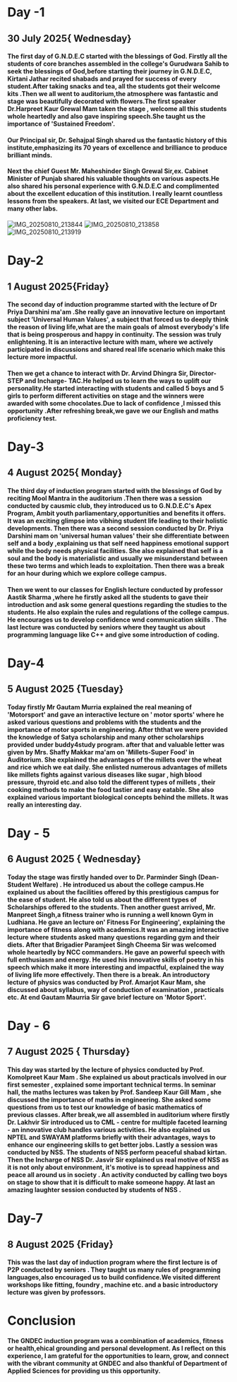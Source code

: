 # Day -1
## 30 July 2025{ Wednesday}
#### The first day of G.N.D.E.C started with the blessings of God. Firstly all the students of core branches assembled in the college's Gurudwara Sahib to seek the blessings of God,before starting their journey in G.N.D.E.C, Kirtani Jathar recited shabads and prayed for success of every student.After taking snacks and tea, all the students got their welcome kits .Then we all went to auditorium,the atmosphere was fantastic and stage was beautifully decorated with flowers.The first speaker Dr.Harpreet Kaur Grewal Mam taken the stage , welcome all this students  whole heartedly and also gave inspiring speech.She taught us the importance of 'Sustained Freedom'.
#### Our Principal sir, Dr. Sehajpal Singh shared us the fantastic history of this institute,emphasizing its 70 years of excellence and brilliance to produce brilliant minds.
#### Next the chief Guest Mr. Maheshinder Singh Grewal Sir,ex. Cabinet Minister of Punjab shared his valuable thoughts on various aspects.He  also shared his personal experience with G.N.D.E.C and complimented about the excellent education of this institution. I really learnt countless lessons from the speakers. At last, we visited our ECE Department and many other labs.
![IMG_20250810_213844](https://github.com/user-attachments/assets/ef47fd40-b8bb-4b2d-bd19-cbfbfd5247cf)
![IMG_20250810_213858](https://github.com/user-attachments/assets/cc734b20-8534-4bec-a413-4dea9dcf4b98)
![IMG_20250810_213919](https://github.com/user-attachments/assets/aa743c67-82f9-4839-9f79-9e825ab8bbf2)

# Day-2
## 1 August 2025{Friday}
#### The second day of induction programme started with the lecture of Dr Priya Darshini ma'am .She really gave an innovative lecture on important subject ’Universal Human Values', a subject that forced us to deeply think the reason of living life,what are the main goals of almost everybody's life that is being prosperous and happy in continuity. The session was truly enlightening. It is an interactive lecture with mam, where we actively participated in discussions and shared real life scenario which make this lecture more impactful.
#### Then we get a chance to interact with Dr. Arvind Dhingra Sir, Director-STEP and Incharge- TAC.He helped us to learn the ways to uplift our personality.He started interacting with students and called 5 boys and 5 girls to perform different activities on stage and the winners were awarded with some chocolates.Due to lack of confidence ,I missed this opportunity .After refreshing break,we gave we our English and maths proficiency test.
# Day-3
## 4 August 2025{ Monday}
#### The third day of induction program started with the blessings of God by reciting Mool Mantra in the auditorium .Then there was a session conducted by causmic club, they introduced us to G.N.D.E.C's Apex Program, Ambit youth parliamentary,opportunities and benefits it offers. It was an exciting glimpse into vibhing student life leading to their holistic developments. Then there was a second session conducted by  Dr. Priya Darshini mam on 'universal human values' their she differentiate between self and a body ,explaining us that self need happiness  emotional support while the body needs physical facilities. She also explained that self is a soul and the body is materialistic and usually we misunderstand between these two terms and which leads to exploitation. Then there was a break for an hour during which we explore college campus.
#### Then we went to our classes for English lecture conducted by professor Aastik Sharma ,where he firstly asked all the students to gave their introduction and ask some general questions regarding the studies to the students. He also explain the rules and regulations of the college campus. He encourages us to develop confidence wnd communication skills . The last lecture was conducted by seniors where they taught us about programming language like C++ and give some introduction of coding.
# Day-4
## 5 August 2025 {Tuesday}
#### Today firstly Mr Gautam Murria explained the real meaning of 'Motorsport' and gave an interactive lecture on ' motor sports' where he asked various questions and problems with the students and the importance of motor sports in engineering. After ththat we were provided the knowledge of  Satya scholarship and many other scholarships provided under buddy4study program. after that and valuable letter was given by Mrs. Shaffy Makkar ma'am on 'Millets-Super Food' in Auditorium. She explained the advantages of the millets over the wheat and rice which we eat daily. She enlisted numerous  advantages of millets like millets fights against various diseases like sugar , high blood pressure, thyroid etc.and also told the different types of millets , their cooking methods to make the food tastier and easy eatable. She also explained various important biological concepts behind the millets. It was really an interesting day.
# Day - 5
## 6 August 2025   { Wednesday}
#### Today the stage was firstly handed over to Dr. Parminder Singh (Dean-Student Welfare) . He introduced us about the college campus.He explained us about the facilities offered by this prestigious campus for the ease of student. He also told us about the different types of Scholarships offered to the students. Then another guest arrived, Mr. Manpreet Singh,a fitness trainer who is running a well known Gym in Ludhiana. He gave an lecture on' Fitness For Engineering', explaining the importance of fitness along with academics.It was an amazing interactive lecture where  students asked many questions regarding gym and their diets. After that Brigadier Paramjeet Singh Cheema Sir was welcomed whole heartedly by NCC commanders. He gave an powerful speech with full enthusiasm and energy. He used his innovative skills of poetry in his speech which make it more interesting and impactful, explained the way of living life more effectively. Then there is a break. An introductory lecture of physics was conducted by Prof. Amarjot Kaur Mam, she discussed about syllabus, way of conduction of examination , practicals etc. At end Gautam Maurria Sir gave brief lecture on 'Motor Sport'.
# Day - 6
## 7 August 2025 { Thursday}
#### This day was started by the lecture of physics conducted by Prof. Komolpreet Kaur Mam  . She explained us about practicals involved in our first semester , explained some important technical terms. In seminar hall, the maths lectures was taken by Prof. Sandeep Kaur Gill Mam , she discussed the importance of maths in engineering. She asked some questions from us to test our knowledge of basic mathematics of previous classes. After break,we all assembled in auditorium where firstly Dr. Lakhvir Sir introduced us to CML - centre for multiple faceted learning - an innovative club handles various activities. He also explained us NPTEL and SWAYAM platforms briefly with their advantages, ways to enhance our engineering skills to get better jobs. Lastly a session was conducted by NSS. The students of NSS perform peaceful shabad kirtan. Then the Incharge of NSS Dr. Jasvir Sir explained us real motive of NSS as it is not only about environment, it's motive is to spread happiness and peace all around us in society . An activity conducted by calling two boys on stage to show that it is difficult to make someone happy. At last an amazing laughter session conducted by students of NSS .
# Day-7
## 8 August 2025 {Friday}
#### This was the last day of induction program where the first lecture is of P2P conducted by seniors . They taught us many rules of programming languages,also encouraged us to build confidence.We visited different workshops like fitting, foundry , machine etc. and a basic introductory lecture was given by professors.
# Conclusion 
#### The GNDEC induction program was a combination of academics, fitness or health,ehical grounding and personal development. As I reflect on this experience, I am grateful for the opportunities to learn, grow, and connect with the vibrant community at GNDEC and also thankful of Department of Applied Sciences for providing us this opportunity.
